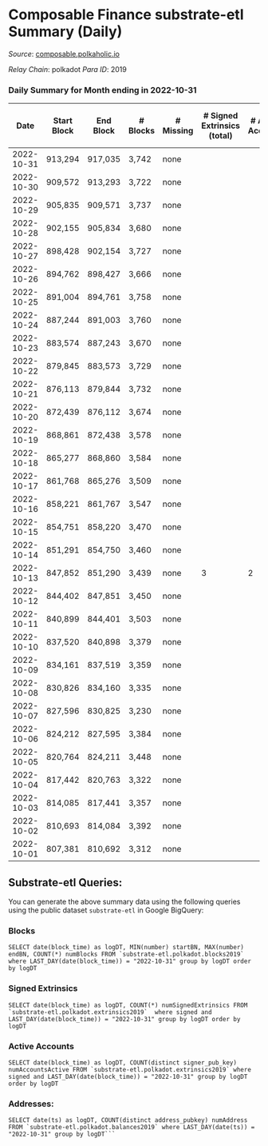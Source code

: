 # Composable Finance substrate-etl Summary (Daily)

_Source_: [composable.polkaholic.io](https://composable.polkaholic.io)

*Relay Chain*: polkadot
*Para ID*: 2019



### Daily Summary for Month ending in 2022-10-31


| Date | Start Block | End Block | # Blocks | # Missing | # Signed Extrinsics (total) | # Active Accounts | # Addresses with Balances | # Events | # Transfers | # XCM Transfers In | # XCM Transfers Out |
| ---- | ----------- | --------- | -------- | --------- | --------------------------- | ----------------- | ------------------------- | -------- | ----------- | ------------------ | ------------------- |
| 2022-10-31 | 913,294 | 917,035 | 3,742 | none  |  |  | 7 | 7,486 |   |   |   |
| 2022-10-30 | 909,572 | 913,293 | 3,722 | none  |  |  |  | 7,446 |   |   |   |
| 2022-10-29 | 905,835 | 909,571 | 3,737 | none  |  |  | 7 | 7,479 |   |   |   |
| 2022-10-28 | 902,155 | 905,834 | 3,680 | none  |  |  |  | 7,362 |   |   |   |
| 2022-10-27 | 898,428 | 902,154 | 3,727 | none  |  |  | 7 | 7,456 |   |   |   |
| 2022-10-26 | 894,762 | 898,427 | 3,666 | none  |  |  | 7 | 7,334 |   |   |   |
| 2022-10-25 | 891,004 | 894,761 | 3,758 | none  |  |  | 7 | 7,518 |   |   |   |
| 2022-10-24 | 887,244 | 891,003 | 3,760 | none  |  |  | 7 | 7,523 |   |   |   |
| 2022-10-23 | 883,574 | 887,243 | 3,670 | none  |  |  |  | 7,342 |   |   |   |
| 2022-10-22 | 879,845 | 883,573 | 3,729 | none  |  |  | 7 | 7,460 |   |   |   |
| 2022-10-21 | 876,113 | 879,844 | 3,732 | none  |  |  |  | 7,466 |   |   |   |
| 2022-10-20 | 872,439 | 876,112 | 3,674 | none  |  |  |  | 7,350 |   |   |   |
| 2022-10-19 | 868,861 | 872,438 | 3,578 | none  |  |  |  | 7,158 |   |   |   |
| 2022-10-18 | 865,277 | 868,860 | 3,584 | none  |  |  | 7 | 7,173 |   |   |   |
| 2022-10-17 | 861,768 | 865,276 | 3,509 | none  |  |  | 7 | 7,020 |   |   |   |
| 2022-10-16 | 858,221 | 861,767 | 3,547 | none  |  |  | 7 | 7,096 |   |   |   |
| 2022-10-15 | 854,751 | 858,220 | 3,470 | none  |  |  | 7 | 6,945 |   |   |   |
| 2022-10-14 | 851,291 | 854,750 | 3,460 | none  |  |  |  | 6,922 |   |   |   |
| 2022-10-13 | 847,852 | 851,290 | 3,439 | none  | 3 | 2 | 7 | 6,894 | 1  |   |   |
| 2022-10-12 | 844,402 | 847,851 | 3,450 | none  |  |  | 6 | 6,902 |   |   |   |
| 2022-10-11 | 840,899 | 844,401 | 3,503 | none  |  |  | 6 | 7,008 |   |   |   |
| 2022-10-10 | 837,520 | 840,898 | 3,379 | none  |  |  | 6 | 6,760 |   |   |   |
| 2022-10-09 | 834,161 | 837,519 | 3,359 | none  |  |  | 6 | 6,720 |   |   |   |
| 2022-10-08 | 830,826 | 834,160 | 3,335 | none  |  |  | 6 | 6,672 |   |   |   |
| 2022-10-07 | 827,596 | 830,825 | 3,230 | none  |  |  | 6 | 6,462 |   |   |   |
| 2022-10-06 | 824,212 | 827,595 | 3,384 | none  |  |  | 6 | 6,770 |   |   |   |
| 2022-10-05 | 820,764 | 824,211 | 3,448 | none  |  |  | 6 | 6,898 |   |   |   |
| 2022-10-04 | 817,442 | 820,763 | 3,322 | none  |  |  | 6 | 6,645 |   |   |   |
| 2022-10-03 | 814,085 | 817,441 | 3,357 | none  |  |  |  | 6,716 |   |   |   |
| 2022-10-02 | 810,693 | 814,084 | 3,392 | none  |  |  |  | 6,786 |   |   |   |
| 2022-10-01 | 807,381 | 810,692 | 3,312 | none  |  |  |  | 6,626 |   |   |   |

## Substrate-etl Queries:
You can generate the above summary data using the following queries using the public dataset `substrate-etl` in Google BigQuery:


### Blocks
```
SELECT date(block_time) as logDT, MIN(number) startBN, MAX(number) endBN, COUNT(*) numBlocks FROM `substrate-etl.polkadot.blocks2019`  where LAST_DAY(date(block_time)) = "2022-10-31" group by logDT order by logDT
```


### Signed Extrinsics
```
SELECT date(block_time) as logDT, COUNT(*) numSignedExtrinsics FROM `substrate-etl.polkadot.extrinsics2019`  where signed and LAST_DAY(date(block_time)) = "2022-10-31" group by logDT order by logDT
```


### Active Accounts
```
SELECT date(block_time) as logDT, COUNT(distinct signer_pub_key) numAccountsActive FROM `substrate-etl.polkadot.extrinsics2019` where signed and LAST_DAY(date(block_time)) = "2022-10-31" group by logDT order by logDT
```


### Addresses:
```
SELECT date(ts) as logDT, COUNT(distinct address_pubkey) numAddress FROM `substrate-etl.polkadot.balances2019` where LAST_DAY(date(ts)) = "2022-10-31" group by logDT```

